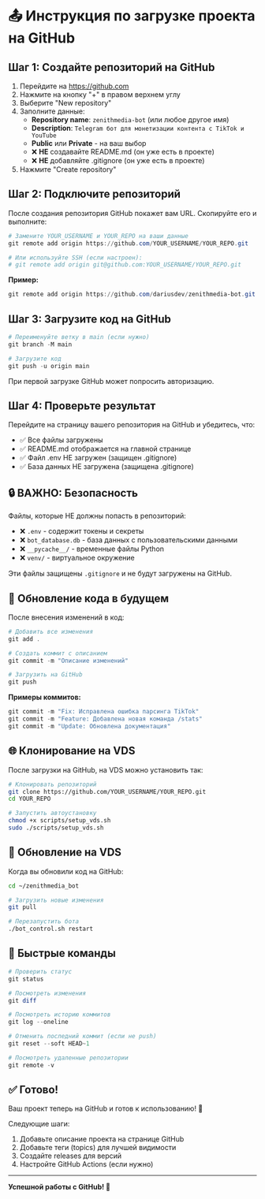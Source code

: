 # 📤 Инструкция по загрузке проекта на GitHub

## Шаг 1: Создайте репозиторий на GitHub

1. Перейдите на https://github.com
2. Нажмите на кнопку "+" в правом верхнем углу
3. Выберите "New repository"
4. Заполните данные:
   - **Repository name**: `zenithmedia-bot` (или любое другое имя)
   - **Description**: `Telegram бот для монетизации контента с TikTok и YouTube`
   - **Public** или **Private** - на ваш выбор
   - ❌ **НЕ** создавайте README.md (он уже есть в проекте)
   - ❌ **НЕ** добавляйте .gitignore (он уже есть в проекте)
5. Нажмите "Create repository"

## Шаг 2: Подключите репозиторий

После создания репозитория GitHub покажет вам URL. Скопируйте его и выполните:

```powershell
# Замените YOUR_USERNAME и YOUR_REPO на ваши данные
git remote add origin https://github.com/YOUR_USERNAME/YOUR_REPO.git

# Или используйте SSH (если настроен):
# git remote add origin git@github.com:YOUR_USERNAME/YOUR_REPO.git
```

**Пример:**
```powershell
git remote add origin https://github.com/dariusdev/zenithmedia-bot.git
```

## Шаг 3: Загрузите код на GitHub

```powershell
# Переименуйте ветку в main (если нужно)
git branch -M main

# Загрузите код
git push -u origin main
```

При первой загрузке GitHub может попросить авторизацию.

## Шаг 4: Проверьте результат

Перейдите на страницу вашего репозитория на GitHub и убедитесь, что:
- ✅ Все файлы загружены
- ✅ README.md отображается на главной странице
- ✅ Файл .env НЕ загружен (защищен .gitignore)
- ✅ База данных НЕ загружена (защищена .gitignore)

## 🔒 ВАЖНО: Безопасность

Файлы, которые НЕ должны попасть в репозиторий:
- ❌ `.env` - содержит токены и секреты
- ❌ `bot_database.db` - база данных с пользовательскими данными
- ❌ `__pycache__/` - временные файлы Python
- ❌ `venv/` - виртуальное окружение

Эти файлы защищены `.gitignore` и не будут загружены на GitHub.

## 📝 Обновление кода в будущем

После внесения изменений в код:

```powershell
# Добавить все изменения
git add .

# Создать коммит с описанием
git commit -m "Описание изменений"

# Загрузить на GitHub
git push
```

**Примеры коммитов:**
```powershell
git commit -m "Fix: Исправлена ошибка парсинга TikTok"
git commit -m "Feature: Добавлена новая команда /stats"
git commit -m "Update: Обновлена документация"
```

## 🌐 Клонирование на VDS

После загрузки на GitHub, на VDS можно установить так:

```bash
# Клонировать репозиторий
git clone https://github.com/YOUR_USERNAME/YOUR_REPO.git
cd YOUR_REPO

# Запустить автоустановку
chmod +x scripts/setup_vds.sh
sudo ./scripts/setup_vds.sh
```

## 🔄 Обновление на VDS

Когда вы обновили код на GitHub:

```bash
cd ~/zenithmedia_bot

# Загрузить новые изменения
git pull

# Перезапустить бота
./bot_control.sh restart
```

## 🎯 Быстрые команды

```powershell
# Проверить статус
git status

# Посмотреть изменения
git diff

# Посмотреть историю коммитов
git log --oneline

# Отменить последний коммит (если не push)
git reset --soft HEAD~1

# Посмотреть удаленные репозитории
git remote -v
```

## ✅ Готово!

Ваш проект теперь на GitHub и готов к использованию! 🎉

Следующие шаги:
1. Добавьте описание проекта на странице GitHub
2. Добавьте теги (topics) для лучшей видимости
3. Создайте releases для версий
4. Настройте GitHub Actions (если нужно)

---

**Успешной работы с GitHub! 🚀**
